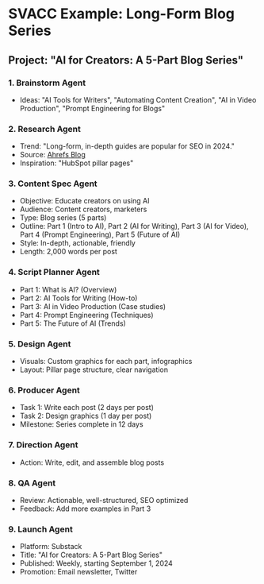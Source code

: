 # SVACC Example: Long-Form Blog Series

## Project: "AI for Creators: A 5-Part Blog Series"

### 1. Brainstorm Agent
- Ideas: "AI Tools for Writers", "Automating Content Creation", "AI in Video Production", "Prompt Engineering for Blogs"

### 2. Research Agent
- Trend: "Long-form, in-depth guides are popular for SEO in 2024."
- Source: [Ahrefs Blog](https://ahrefs.com/blog/)
- Inspiration: "HubSpot pillar pages"

### 3. Content Spec Agent
- Objective: Educate creators on using AI
- Audience: Content creators, marketers
- Type: Blog series (5 parts)
- Outline: Part 1 (Intro to AI), Part 2 (AI for Writing), Part 3 (AI for Video), Part 4 (Prompt Engineering), Part 5 (Future of AI)
- Style: In-depth, actionable, friendly
- Length: 2,000 words per post

### 4. Script Planner Agent
- Part 1: What is AI? (Overview)
- Part 2: AI Tools for Writing (How-to)
- Part 3: AI in Video Production (Case studies)
- Part 4: Prompt Engineering (Techniques)
- Part 5: The Future of AI (Trends)

### 5. Design Agent
- Visuals: Custom graphics for each part, infographics
- Layout: Pillar page structure, clear navigation

### 6. Producer Agent
- Task 1: Write each post (2 days per post)
- Task 2: Design graphics (1 day per post)
- Milestone: Series complete in 12 days

### 7. Direction Agent
- Action: Write, edit, and assemble blog posts

### 8. QA Agent
- Review: Actionable, well-structured, SEO optimized
- Feedback: Add more examples in Part 3

### 9. Launch Agent
- Platform: Substack
- Title: "AI for Creators: A 5-Part Blog Series"
- Published: Weekly, starting September 1, 2024
- Promotion: Email newsletter, Twitter
